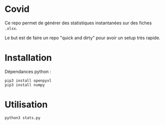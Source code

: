# Covid

Ce repo permet de générer des statistiques instantanées sur des fiches `.xlsx`.

Le but est de faire un repo "quick and dirty" pour avoir un setup très rapide.

# Installation

Dépendances python :

```
pip3 install openpyxl
pip3 install numpy
```

# Utilisation

```
python3 stats.py
```